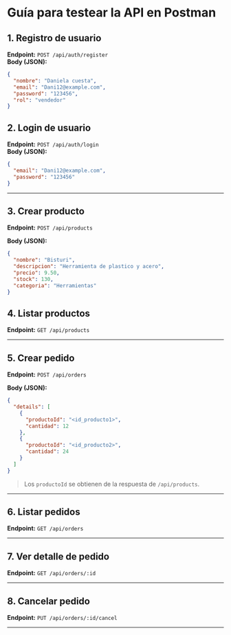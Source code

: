 # Guía para testear la API en Postman

## 1. Registro de usuario

**Endpoint:** `POST /api/auth/register`  
**Body (JSON):**
```json
{
  "nombre": "Daniela cuesta",
  "email": "Dani12@example.com",
  "password": "123456",
  "rol": "vendedor"
}
```

## 2. Login de usuario

**Endpoint:** `POST /api/auth/login`  
**Body (JSON):**
```json
{
  "email": "Dani12@example.com",
  "password": "123456"
}
```



---

## 3. Crear producto

**Endpoint:** `POST /api/products`  
    
**Body (JSON):**
```json
{
  "nombre": "Bisturi",
  "descripcion": "Herramienta de plastico y acero",
  "precio": 9.50,
  "stock": 130,
  "categoria": "Herramientas"
}
```

## 4. Listar productos

**Endpoint:** `GET /api/products`  
  

---

## 5. Crear pedido

**Endpoint:** `POST /api/orders`  
    
**Body (JSON):**
```json
{
  "details": [
    {
      "productoId": "<id_producto1>",
      "cantidad": 12
    },
    {
      "productoId": "<id_producto2>",
      "cantidad": 24
    }
  ]
}
```
> Los `productoId` se obtienen de la respuesta de `/api/products`.

---

## 6. Listar pedidos

**Endpoint:** `GET /api/orders`  
  

---

## 7. Ver detalle de pedido

**Endpoint:** `GET /api/orders/:id`  
  

---

## 8. Cancelar pedido

**Endpoint:** `PUT /api/orders/:id/cancel`  
  

---
